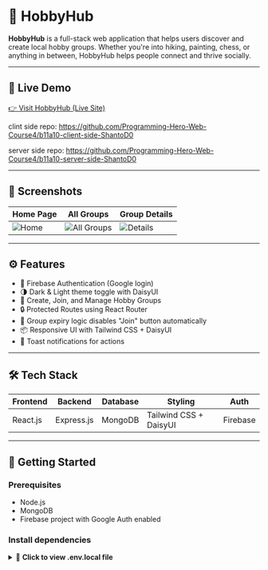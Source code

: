 

# 🧩 HobbyHub

**HobbyHub** is a full-stack web application that helps users discover and create local hobby groups. Whether you're into hiking, painting, chess, or anything in between, HobbyHub helps people connect and thrive socially.

---

## 🔗 Live Demo

[👉 Visit HobbyHub (Live Site)](https://hobbyhub-a10.netlify.app/)

clint side repo: https://github.com/Programming-Hero-Web-Course4/b11a10-client-side-ShantoD0

server side repo: https://github.com/Programming-Hero-Web-Course4/b11a10-server-side-ShantoD0

---

## 📸 Screenshots

| Home Page | All Groups | Group Details |
|-----------|------------|----------------|
| ![Home](./screenshots/home.png) | ![All Groups](./screenshots/all-groups.png) | ![Details](./screenshots/group-details.png) |

---

## ⚙️ Features

- 🔐 Firebase Authentication (Google login)
- 🌗 Dark & Light theme toggle with DaisyUI
- 📍 Create, Join, and Manage Hobby Groups
- 🔒 Protected Routes using React Router
- 📅 Group expiry logic disables "Join" button automatically
- 📦 Responsive UI with Tailwind CSS + DaisyUI
- 🧪 Toast notifications for actions

---

## 🛠 Tech Stack

| Frontend | Backend | Database | Styling | Auth |
|----------|---------|----------|---------|------|
| React.js | Express.js | MongoDB | Tailwind CSS + DaisyUI | Firebase |

---

## 🚀 Getting Started

### Prerequisites

- Node.js
- MongoDB
- Firebase project with Google Auth enabled

### Install dependencies

<details>
  <summary>📄 <strong>Click to view .env.local file</strong></summary>

```env
VITE_apiKey=AIzaSyCwulT3hpKLHFKKKPajdRCPsP9tDs3SzKc
VITE_authDomain=assignment-10-7a507.firebaseapp.com
VITE_projectId=assignment-10-7a507
VITE_storageBucket=assignment-10-7a507.appspot.com
VITE_messagingSenderId=197764035216
VITE_appId=1:197764035216:web:cfbeb86c7f30ad2d0f1e15
</details> ```



```bash
npm install
